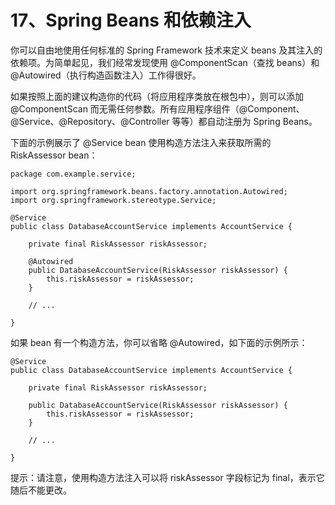 # 17、Spring Beans 和依赖注入
	
你可以自由地使用任何标准的 Spring Framework 技术来定义 beans 及其注入的依赖项。为简单起见，我们经常发现使用 @ComponentScan（查找 beans）和 @Autowired（执行构造函数注入）工作得很好。

如果按照上面的建议构造你的代码（将应用程序类放在根包中），则可以添加 @ComponentScan 而无需任何参数。所有应用程序组件（@Component、@Service、@Repository、@Controller 等等）都自动注册为 Spring Beans。	

下面的示例展示了 @Service bean 使用构造方法注入来获取所需的 RiskAssessor bean：

    package com.example.service;
    
    import org.springframework.beans.factory.annotation.Autowired;
    import org.springframework.stereotype.Service;
    
    @Service
    public class DatabaseAccountService implements AccountService {
    
        private final RiskAssessor riskAssessor;
    
        @Autowired
        public DatabaseAccountService(RiskAssessor riskAssessor) {
            this.riskAssessor = riskAssessor;
        }
    
        // ...
    
    }

如果 bean 有一个构造方法，你可以省略 @Autowired，如下面的示例所示：

    @Service
    public class DatabaseAccountService implements AccountService {
    
        private final RiskAssessor riskAssessor;
    
        public DatabaseAccountService(RiskAssessor riskAssessor) {
            this.riskAssessor = riskAssessor;
        }
    
        // ...
    
    }

提示：请注意，使用构造方法注入可以将 riskAssessor 字段标记为 final，表示它随后不能更改。
